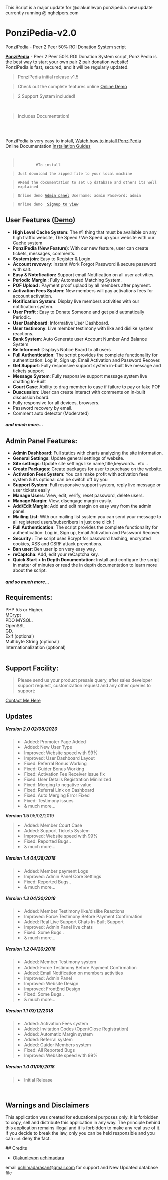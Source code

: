 This Script is a major update for @olakunlevpn ponzipedia.
new update currently running @ nghelpers.com

# PonziPedia-v2.0
PonziPedia - Peer 2 Peer 50% ROI Donation System script
<div data-view="toggleItemDescription">
        <div class="js-item-description item-description has-toggle">
          <div class="user-html"><p><strong><a href="https://ponzipedia.herokuapp.com/" rel="nofollow">PonziPedia</a></strong> - Peer 2 Peer 50% ROI Donation System script, PonziPedia is the best way to start your own pair 2 pair donation website!<br>
PonziPedia is fast, secured, and it will be regularly updated.<br>
</p><blockquote>PonziPedia initial release v1.5</blockquote>
<blockquote>Check out the complete features online <a href="https://ponzipedia.herokuapp.com/" rel="nofollow">Online Demo</a>
</blockquote>
<blockquote>2 Support System included!</blockquote><br>
<blockquote>Includes Documentation!</blockquote><br><br>

PonziPedia is very easy to install, <a href="https://www.youtube.com/watch?v=s5qvuuOrhBk" rel="nofollow">Watch how to install PonziPedia</a><br> Online Documentation <a href="https://ponzipedia.herokuapp.com/documentation/">Installation Guides</a><br>
<br>

<blockquote><code>
        #To install </code></blockquote>
        <blockquote><code>Just download the zipped file to your local machine</code></blockquote>
        <blockquote><code>#Read the documentation to set up database and others its well explained</code></blockquote>
        <blockquote><code>Online demo <a href="https://ponzipedia.herokuapp.com/admin.php">Admin panel</a> Username: admin Password: admin</code></blockquote>
        <blockquote><code>Online demo <a href="https://ponzipedia.herokuapp.com/"> Signup to view</a></code></blockquote>
        
      
<h2 id="item-description__user-features-demo">User Features  (<a href="https://ponzipedia.herokuapp.com/" rel="nofollow">Demo</a>)</h2>
<ul>
  <li>
<strong>High Level Cache System:</strong> The #1 thing that must be available on any high traffic website, The Speed ! We Speed up your website with our Cache system</li>
  <li>
<strong>PonziPedia (New Feature)</strong>: With our new feature, user can create tickets, messages, comments.</li>
  <li>
<strong>System join</strong>: Easy to Register & Login.</li>
  <li>
<strong>Account revovery</strong>: Instant Work Forgot Password & secure password with salt.</li>
  <li>
<strong>Easy &amp; Notofication:</strong> Support email Notification on all user activities.</li>
  <li>
<strong>Periodic Margin </strong>: Fully Automated Matching System.</li>
<li><strong>POF Upload </strong>: Payment proof uplaod by all members after payment.</li>
<li><strong>Activation Fees System</strong>: New members will pay activations fees for account activation.</li>
<li><strong>Notification System</strong>: Display live members activities with our notification system.</li>
<li><strong>User Profit </strong>: Easy to Donate Someone and get paid autmatically Periodic.</li>
<li><strong>User Dashboard</strong>: Informative User Dashboard.</li>
<li><strong>User testimony</strong>: Live member testimony with like and dislike system reactions.</li>
<li><strong>Bank System</strong>: Auto Generate user Account Number And Balance System</li>
<li><strong>Be Informed</strong>: Displays Notice Board to all users</li>
 <li>
<strong>Full Authentication</strong>: The script provides the complete functionality for authentication: Log in, Sign up, Email Activation and Password Recover.</li>
 <li>
<strong>Get Support</strong>: Fully responsive support system in-built live message and tickets support</li>
 <li>
<strong>Message System</strong>: Fully responsive support message system live chatting In-Built</li>
    <li>
<strong>Court Case</strong>: Ability to drag member to case if failure to pay or fake POF</li>
  <li>
<strong>Duscussion</strong>: User can create interact with comments on in-built discussion board.</li>
  <li>Fully responsive for all devices, browsers.</li>
  <li>Password recovery by email.</li>
  <li>Comment auto detector (Moderated)</li>
</ul>
<h5 id="item-description__and-much-more"><em>and much more…</em></h5>
<h2 id="item-description__admin-panel-features">Admin Panel Features:</h2>
<ul>
  <li>
<strong>Admin Dashboard</strong>: Full statics with charts analyzing the site information.</li> 
  <li>
<strong>General Settings</strong>: Update general settings of website.</li>
  <li>
<strong>Site settings</strong>: Update site settings like name,title,keywords.. etc ..</li>
  <li>
<strong>Create Packages</strong>: Create packages for user to purchase on the website.</li>
  <li>
<strong>Activation Fees System</strong>: You can make profit with activation fees system & its optional can be switch off by you</li>
  <li>
<strong>Support System</strong>: Full responsive support system, reply live message or user tickets easily</li>
  <li>
<strong>Manage Users</strong>: View, edit, verify, reset password, delete users.</li>
  <li>
<strong>Manage Margin</strong>: View, disengage margin easily.</li>
  <li>
<strong>Add/Edit Margin</strong>: Add and edit margin on easy way from the admin panel.</li>
  <li>
<strong>Mailing List</strong>: With our mailing list system you can send your message to all registered users/subscribers in just one click !</li>
  <li>
<strong>Full Authentication</strong>: The script provides the complete functionality for authentication: Log in, Sign up, Email Activation and Password Recover.</li>
  <li>
<strong>Security </strong>: The script uses Bcrypt for password hashing, encrypted cookies, XSS and CSRF attack preventions. </li>
  <li>
<strong>Ban user</strong>: Ben user ip on very easy way.</li>
  <li>
<strong>reCaptcha</strong>: Add, edit your reCaptcha key.</li>
<li>
<strong>Quick Start + In Depth Documentation</strong>: Install and configure the script in matter of minutes or read the in depth documentation to learn more about the script.</li>
</ul>
<h5 id="item-description__and-so-much-more"><em>and so much more…</em></h5>
<h2 id="item-description__requirements">Requirements:</h2>
PHP 5.5 or Higher.<br>
MCrypt<br>
PDO MYSQL.<br>
OpenSSL<br>
GD.<br>
Exif (optional)<br>
Multibyte String (optional)<br>
Internationalization (optional)<br>
<br>
<h2 id="item-description__native-applications-for-PonziPedia">Support Facility:</h2>
<blockquote>
  Please send us your product presale query, after sales developer support request, customization request and any other queries to support: 
</blockquote>
<a href="https://facebook.com/olakunlevpn" rel="nofollow">Contact Me Here</a><br>
<h2 id="item-description__updates">Updates</h2>
 <h5 id="item-description__version-1-5-5-2-04-06-2018">
  <strong>Version 2.0 </strong> 02/08/2020</h5>
<blockquote>
<li> Added: Promoter Page Added</li>
  <li> Added: New User Type </li>
<li> Improved: Website speed with 99%</li>
  <li> Improved: User Dashboard Layout</li>
<li> Fixed: Referral Bonus Working</li>
  <li> Fixed: Guider Bonus Working</li>
  <li> Fixed: Activation Fee Receiver Issue fix</li>
  <li> Fixed: User Details Registration Minimized</li>
  <li> Fixed: Merging to negative value</li>
  <li> Fixed: Referral Link on Dashboard</li>
    <li> Fixed: Auto Merging Error Fixed</li>
  <li> Fixed: Testimony issues</li>
  
<li> & much more...</li>
</blockquote>
<strong>Version 1.5 </strong> 05/02/2019</h5>
<blockquote>
<li> Added: Member Court Case</li>
<li> Added: Support Tickets System</li>
<li> Improved: Website speed with 99%</li>
<li> Fixed: Reported Bugs..</li>
<li> & much more...</li>
</blockquote>
 <h5 id="item-description__version-1-5-5-2-04-06-2018">
<strong>Version 1.4 </strong> 04/28/2018</h5>
<blockquote>
<li> Added: Member payment Logs</li>
<li> Improved: Admin Panel Core Settings</li>
<li> Fixed: Reported Bugs..</li>
<li> & much more...</li>
</blockquote>
<h5 id="item-description__version-1-5-5-2-04-06-2018">
<strong>Version 1.3 </strong> 04/20/2018</h5>
<blockquote>
<li> Added: Member Testimony like/dislike Reactions</li>
<li> Improved: Force Testimony Before Payment Confirmation </li>
<li> Added: Real Live Support Chats In-Built Support</li>
<li> Improved: Admin Panel live chats</li>
<li> Fixed: Some Bugs..</li>
<li> & much more...</li>
</blockquote>
 <h5 id="item-description__version-1-5-5-2-04-06-2018">
<strong>Version 1.2 </strong> 04/20/2018</h5>
<blockquote>
<li> Added: Member Testimony system</li>
<li> Added: Force Testimony Before Payment Confirmation</li>
<li> Added: Email Notification on members activities</li>
<li> Improved: Admin Panel</li>
<li> Improved: Website Design</li>
<li> Improved: FrontEnd Design</li>
<li> Fixed: Some Bugs..</li>
<li> & much more...</li>
</blockquote>
<h5 id="item-description__version-1-5-5-2-04-06-2018">
<strong>Version 1.1 </strong> 03/12/2018</h5>
<blockquote>
<li> Added: Activation Fees system</li>
<li> Added: Invitation Codes (Open/Close Registration)</li>
<li> Added: Automatic Margin system</li>
<li> Added: Referral system</li>
 <li> Added: Guider Members system</li>
<li> Fixed: All Reported Bugs</li>
<li> Improved: Website speed with 99%</li>
</blockquote>
<h5 id="item-description__version-1-5-5-2-04-06-2018">
<strong>Version 1.0 </strong> 01/08/2018</h5>
<blockquote>
<li> Initial Release</li>
</blockquote>

</blockquote><br></div>

## Warnings and Disclaimers 

This application was created for educational purposes only. It is forbidden to copy, sell and distribute this application in any way. The principle behind this application remains illegal and it is forbidden to make any real use of it. If you decide to break the law, only you can be held responsible and you can ``not`` deny the fact.
        </div>
        ## Credits
- <a href="https://github.com/olakunlevpn" target="_blank">Olakunlevpn</a>
<a href="https://github.com/uchimadara" target="_blank">uchimadara</a>


email uchimadarasan@gmail.com for support and New Updated database file
        

      
